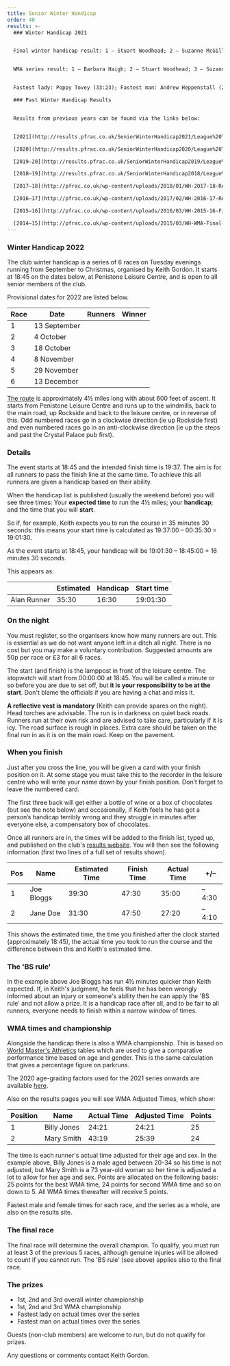 ```yaml
---
title: Senior Winter Handicap
order: 40
results: >-
  ### Winter Handicap 2021


  Final winter handicap result: 1 – Stuart Woodhead; 2 – Suzanne McGill; 3 – Myfanwy Cross


  WMA series result: 1 – Barbara Haigh; 2 – Stuart Woodhead; 3 – Suzanne McGill


  Fastest lady: Poppy Tovey (33:23); Fastest man: Andrew Heppenstall (27:10)

  ### Past Winter Handicap Results


  Results from previous years can be found via the links below:


  [2021](http://results.pfrac.co.uk/SeniorWinterHandicap2021/League%20Table.html)

  [2020](http://results.pfrac.co.uk/SeniorWinterHandicap2020/League%20Table.html)

  [2019–20](http://results.pfrac.co.uk/SeniorWinterHandicap2019/League%20Table.html)

  [2018–19](http://results.pfrac.co.uk/SeniorWinterHandicap2018/League%20Table.html)

  [2017–18](http://pfrac.co.uk/wp-content/uploads/2018/01/WH-2017-18-Results.pdf)

  [2016–17](http://pfrac.co.uk/wp-content/uploads/2017/02/WH-2016-17-Results.pdf)

  [2015–16](http://pfrac.co.uk/wp-content/uploads/2016/03/WH-2015-16-Final-Results.pdf)

  [2014–15](http://pfrac.co.uk/wp-content/uploads/2015/03/WH-WMA-Final-2015.xlsx)
---
```


### Winter Handicap 2022

The club winter handicap is a series of 6 races on Tuesday evenings running from September to Christmas, organised by Keith Gordon. It starts at 18:45 on the dates below, at Penistone Leisure Centre, and is open to all senior members of the club.

Provisional dates for 2022 are listed below.

| Race | Date         | Runners | Winner |
| ---- | ------------ | ------- | ------ |
| 1    | 13 September |         |        |
| 2    | 4 October    |         |        |
| 3    | 18 October   |         |        |
| 4    | 8 November   |         |        |
| 5    | 29 November  |         |        |
| 6    | 13 December  |         |        |

[The route](http://pfrac.co.uk/wp-content/uploads/2013/07/WHMap.jpg) is approximately 4½ miles long with about 600 feet of ascent. It starts from Penistone Leisure Centre and runs up to the windmills, back to the main road, up Rockside and back to the leisure centre, or in reverse of this. Odd numbered races go in a clockwise direction (ie up Rockside first) and even numbered races go in an anti-clockwise direction (ie up the steps and past the Crystal Palace pub first).

### Details

The event starts at 18:45 and the intended finish time is 19:37. The aim is for all runners to pass the finish line at the same time. To achieve this all runners are given a handicap based on their ability.

When the handicap list is published (usually the weekend before) you will see three times: Your **expected time** to run the 4½ miles; your **handicap**; and the time that you will **start**.

So if, for example, Keith expects you to run the course in 35 minutes 30 seconds: this means your start time is calculated as 19:37:00 – 00:35:30 = 19:01:30.

As the event starts at 18:45, your handicap will be 19:01:30 – 18:45:00 = 16 minutes 30 seconds.

This appears as:

|             | Estimated | Handicap | Start time |
| ----------- | --------- | -------- | ---------- |
| Alan Runner | 35:30     | 16:30    | 19:01:30   |

### On the night

You must register, so the organisers know how many runners are out. This is essential as we do not want anyone left in a ditch all night.
There is no cost but you may make a voluntary contribution. Suggested amounts are 50p per race or £3 for all 6 races.

The start (and finish) is the lamppost in front of the leisure centre. The stopwatch will start from 00:00:00 at 18:45. You will be called a minute or so before you are due to set off, but **it is your responsibility to be at the start**. Don't blame the officials if you are having a chat and miss it.

**A reflective vest is mandatory** (Keith can provide spares on the night). Head torches are advisable. The run is in darkness on quiet back roads. Runners run at their own risk and are advised to take care, particularly if it is icy. The road surface is rough in places. Extra care should be taken on the final run in as it is on the main road. Keep on the pavement.

### When you finish

Just after you cross the line, you will be given a card with your finish position on it. At some stage you must take this to the recorder in the leisure centre who will write your name down by your finish position. Don’t forget to leave the numbered card.

The first three back will get either a bottle of wine or a box of chocolates (but see the note below) and occasionally, if Keith feels he has got a person’s handicap terribly wrong and they struggle in minutes after everyone else, a compensatory box of chocolates.

Once all runners are in, the times will be added to the finish list, typed up, and published on the club's [results website](http://results.pfrac.co.uk/). You will then see the following information (first two lines of a full set of results shown).

| Pos | Name       | Estimated Time | Finish Time | Actual Time | +/–   |
| --- | ---------- | -------------- | ----------- | ----------- | ----- |
| 1   | Joe Bloggs | 39:30          | 47:30       | 35:00       | –4:30 |
| 2   | Jane Doe   | 31:30          | 47:50       | 27:20       | –4:10 |

This shows the estimated time, the time you finished after the clock started (approximately 18:45), the actual time you took to run the course and the difference between this and Keith's estimated time.

### The 'BS rule'

In the example above Joe Bloggs has run 4½ minutes quicker than Keith expected. If, in Keith's judgment, he feels that he has been wrongly informed about an injury or someone's ability then he can apply the 'BS rule' and not allow a prize. It is a handicap race after all, and to be fair to all runners, everyone needs to finish within a narrow window of times.

### WMA times and championship

Alongside the handicap there is also a WMA championship. This is based on [World Master's Athletics](https://world-masters-athletics.com/wp-content/uploads/2018/02/Road_Age_Standards_WMA_2010-Explanation.pdf) tables which are used to give a comparative performance time based on age and gender. This is the same calculation that gives a percentage figure on parkruns.

The 2020 age-grading factors used for the 2021 series onwards are available [here](http://www.howardgrubb.co.uk/athletics/mldrroad20.html).

Also on the results pages you will see WMA Adjusted Times, which show:

| Position | Name        | Actual Time | Adjusted Time | Points |
| -------- | ----------- | ----------- | ------------- | ------ |
| 1        | Billy Jones | 24:21       | 24:21         | 25     |
| 2        | Mary Smith  | 43:19       | 25:39         | 24     |

The time is each runner's actual time adjusted for their age and sex. In the example above, Billy Jones is a male aged between 20-34 so his time is not adjusted, but Mary Smith is a 73 year-old woman so her time is adjusted a lot to allow for her age and sex. Points are allocated on the following basis: 25 points for the best WMA time, 24 points for second WMA time and so on down to 5. All WMA times thereafter will receive 5 points.

Fastest male and female times for each race, and the series as a whole, are also on the results site.

### The final race

The final race will determine the overall champion. To qualify, you must run at least 3 of the previous 5 races, although genuine injuries will be allowed to count if you cannot run. The 'BS rule' (see above) applies also to the final race.

### The prizes

- 1st, 2nd and 3rd overall winter championship
- 1st, 2nd and 3rd WMA championship
- Fastest lady on actual times over the series
- Fastest man on actual times over the series

Guests (non-club members) are welcome to run, but do not qualify for prizes.

Any questions or comments contact Keith Gordon.


